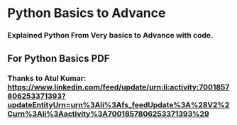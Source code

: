 # Python Basics to Advance

### Explained Python From Very basics to Advance with code.

## For Python Basics PDF 
### Thanks to Atul Kumar: https://www.linkedin.com/feed/update/urn:li:activity:7001857806253371393?updateEntityUrn=urn%3Ali%3Afs_feedUpdate%3A%28V2%2Curn%3Ali%3Aactivity%3A7001857806253371393%29

